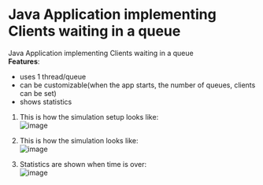 # Java Application implementing Clients waiting in a queue
Java Application implementing Clients waiting in a queue  
**Features**:    
- uses 1 thread/queue  
- can be customizable(when the app starts, the number of queues, clients can be set)  
- shows statistics  
  
    
     
1. This is how the simulation setup looks like:  
![image](https://user-images.githubusercontent.com/37183688/42727908-993fb638-87b7-11e8-8518-eebe3df98125.png)  
  
  
   
2. This is how the simulation looks like:    
![image](https://user-images.githubusercontent.com/37183688/42727910-9dcdb006-87b7-11e8-9731-211431ba1039.png) 

3. Statistics are shown when time is over:   
![image](https://user-images.githubusercontent.com/37183688/42727913-a1d3668c-87b7-11e8-99a7-35443b6794f7.png)
